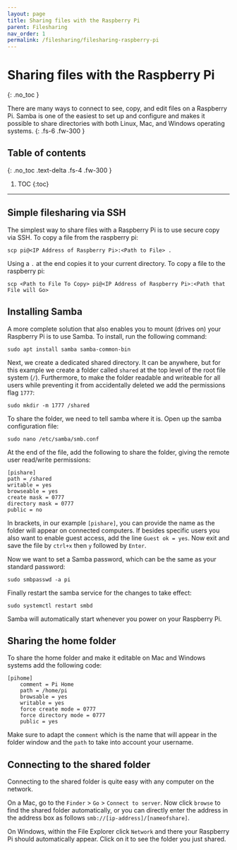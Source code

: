 ```yaml
---
layout: page
title: Sharing files with the Raspberry Pi
parent: Filesharing
nav_order: 1
permalink: /filesharing/filesharing-raspberry-pi
---
```


# Sharing files with the Raspberry Pi
{: .no_toc }

There are many ways to connect to see, copy, and edit files on a Raspberry Pi. Samba is one of the easiest to set up and configure and makes it possible to share directories with both Linux, Mac, and Windows operating systems.
{: .fs-6 .fw-300 }

## Table of contents
{: .no_toc .text-delta .fs-4 .fw-300 }

1. TOC
{:toc}
---

## Simple filesharing via SSH
The simplest way to share files with a Raspberry Pi is to use secure copy via SSH. To copy a file from the raspberry pi:

```
scp pi@<IP Address of Raspberry Pi>:<Path to File> .
```

Using a `.` at the end copies it to your current directory. To copy a file to the raspberry pi:

```
scp <Path to File To Copy> pi@<IP Address of Raspberry Pi>:<Path that File will Go>
```

## Installing Samba
A more complete solution that also enables you to mount (drives on) your Raspberry Pi is to use Samba. To install, run the following command:

```
sudo apt install samba samba-common-bin
```

Next, we create a dedicated shared directory. It can be anywhere, but for this example we create a folder called `shared` at the top level of the root file system (`/`). Furthermore, to make the folder readable and writeable for all users while preventing it from accidentally deleted we add the permissions flag `1777`:

```
sudo mkdir -m 1777 /shared
```

To share the folder, we need to tell samba where it is. Open up the samba configuration file:

```
sudo nano /etc/samba/smb.conf
```

At the end of the file, add the following to share the folder, giving the remote user read/write permissions:

```
[pishare]
path = /shared
writable = yes
browseable = yes
create mask = 0777
directory mask = 0777
public = no
```

In brackets, in our example `[pishare]`, you can provide the name as the folder will appear on connected computers. If besides specific users you also want to enable guest access, add the line `Guest ok = yes`. Now exit and save the file by `ctrl+x` then `y` followed by `Enter`.

Now we want to set a Samba password, which can be the same as your standard password:

```
sudo smbpasswd -a pi
```

Finally restart the samba service for the changes to take effect:

```
sudo systemctl restart smbd
```

Samba will automatically start whenever you power on your Raspberry Pi.

## Sharing the home folder
To share the home folder and make it editable on Mac and Windows systems add the following code:

```
[pihome]
    comment = Pi Home
    path = /home/pi
    browsable = yes
    writable = yes
    force create mode = 0777
    force directory mode = 0777
    public = yes
```
Make sure to adapt the `comment` which is the name that will appear in the folder window and the `path` to take into account your username.

## Connecting to the shared folder
Connecting to the shared folder is quite easy with any computer on the network.

On a Mac, go to the `Finder` > `Go` > `Connect to server`. Now click `browse` to find the shared folder automatically, or you can directly enter the address in the address box as follows `smb://[ip-address]/[nameofshare]`.

On Windows, within the File Explorer click `Network` and there your Raspberry Pi should automatically appear. Click on it to see the folder you just shared.

